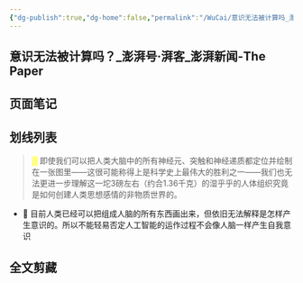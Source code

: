 ```yaml
---
{"dg-publish":true,"dg-home":false,"permalink":"/WuCai/意识无法被计算吗_澎湃号·湃客_澎湃新闻-The Paper-H8D977H/","dgPassFrontmatter":true}
---
```



## 意识无法被计算吗？_澎湃号·湃客_澎湃新闻-The Paper 

## 页面笔记


## 划线列表
> <font color="#FFFF83">█  </font>即使我们可以把人类大脑中的所有神经元、突触和神经递质都定位并绘制在一张图里——这很可能称得上是科学史上最伟大的胜利之一——我们也无法更进一步理解这一坨3磅左右（约合1.36千克）的湿乎乎的人体组织究竟是如何创建人类思想感情的非物质世界的。
- 📝 目前人类已经可以把组成人脑的所有东西画出来，但依旧无法解释是怎样产生意识的。所以不能轻易否定人工智能的运作过程不会像人脑一样产生自我意识


## 全文剪藏

